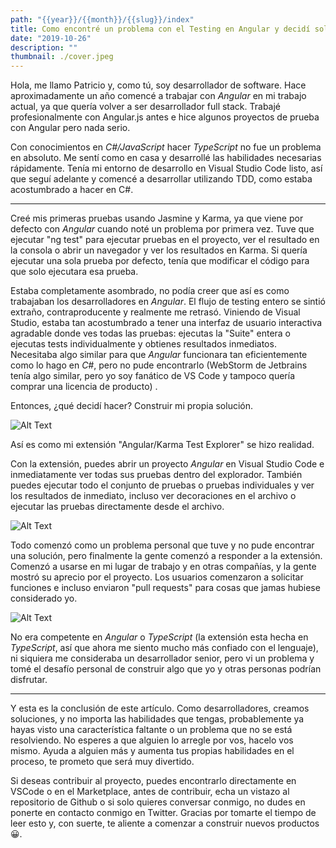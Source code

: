 ```yaml
---
path: "{{year}}/{{month}}/{{slug}}/index"
title: Como encontré un problema con el Testing en Angular y decidí solucionarlo yo mismo
date: "2019-10-26"
description: ""
thumbnail: ./cover.jpeg
---
```


Hola, me llamo Patricio y, como tú, soy desarrollador de software. Hace aproximadamente un año comencé a trabajar con _Angular_ en mi trabajo actual, ya que quería volver a ser desarrollador full stack. Trabajé profesionalmente con Angular.js antes e hice algunos proyectos de prueba con Angular pero nada serio.

Con conocimientos en _C#/JavaScript_ hacer _TypeScript_ no fue un problema en absoluto. Me sentí como en casa y desarrollé las habilidades necesarias rápidamente. Tenía mi entorno de desarrollo en Visual Studio Code listo, así que seguí adelante y comencé a desarrollar utilizando TDD, como estaba acostumbrado a hacer en C#.

---

Creé mis primeras pruebas usando Jasmine y Karma, ya que viene por defecto con _Angular_ cuando noté un problema por primera vez. Tuve que ejecutar "ng test" para ejecutar pruebas en el proyecto, ver el resultado en la consola o abrir un navegador y ver los resultados en Karma. Si quería ejecutar una sola prueba por defecto, tenía que modificar el código para que solo ejecutara esa prueba.

Estaba completamente asombrado, no podía creer que así es como trabajaban los desarrolladores en _Angular_. El flujo de testing entero se sintió extraño, contraproducente y realmente me retrasó. Viniendo de Visual Studio, estaba tan acostumbrado a tener una interfaz de usuario interactiva agradable donde ves todas las pruebas: ejecutas la "Suite" entera o ejecutas tests individualmente y obtienes resultados inmediatos. Necesitaba algo similar para que _Angular_ funcionara tan eficientemente como lo hago en _C#_, pero no pude encontrarlo (WebStorm de Jetbrains tenía algo similar, pero yo soy fanático de VS Code y tampoco quería comprar una licencia de producto) .

Entonces, ¿qué decidí hacer? Construir mi propia solución.

![Alt Text](https://thepracticaldev.s3.amazonaws.com/i/tmfv22164xb8ngg8i2gh.png)

Así es como mi extensión "Angular/Karma Test Explorer" se hizo realidad.

Con la extensión, puedes abrir un proyecto _Angular_ en Visual Studio Code e inmediatamente ver todas sus pruebas dentro del explorador.
También puedes ejecutar todo el conjunto de pruebas o pruebas individuales y ver los resultados de inmediato, incluso ver decoraciones en el archivo o ejecutar las pruebas directamente desde el archivo.

![Alt Text](https://thepracticaldev.s3.amazonaws.com/i/7nsmr183g6szwk2ervrp.png)

Todo comenzó como un problema personal que tuve y no pude encontrar una solución, pero finalmente la gente comenzó a responder a la extensión. Comenzó a usarse en mi lugar de trabajo y en otras compañías, y la gente mostró su aprecio por el proyecto. Los usuarios comenzaron a solicitar funciones e incluso enviaron "pull requests" para cosas que jamas hubiese considerado yo.

![Alt Text](https://thepracticaldev.s3.amazonaws.com/i/fwg87ttoqs0zgiipo81f.png)

No era competente en _Angular_ o _TypeScript_ (la extensión esta hecha en _TypeScript_, así que ahora me siento mucho más confiado con el lenguaje), ni siquiera me consideraba un desarrollador senior, pero vi un problema y tomé el desafío personal de construir algo que yo y otras personas podrían disfrutar.

---

Y esta es la conclusión de este artículo. Como desarrolladores, creamos soluciones, y no importa las habilidades que tengas, probablemente ya hayas visto una característica faltante o un problema que no se está resolviendo. No esperes a que alguien lo arregle por vos, hacelo vos mismo. Ayuda a alguien más y aumenta tus propias habilidades en el proceso, te prometo que será muy divertido.

Si deseas contribuir al proyecto, puedes encontrarlo directamente en VSCode o en el Marketplace, antes de contribuir, echa un vistazo al repositorio de Github o si solo quieres conversar conmigo, no dudes en ponerte en contacto conmigo en Twitter. Gracias por tomarte el tiempo de leer esto y, con suerte, te aliente a comenzar a construir nuevos productos &#128512;.
